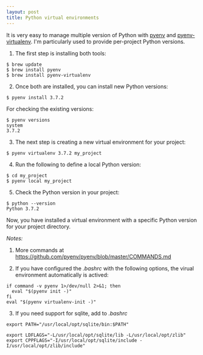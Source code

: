 ```yaml
---
layout: post
title: Python virtual environments 
---
```


It is very easy to manage multiple version of Python with [pyenv](https://github.com/pyenv/pyenv) and [pyenv-virtualenv](https://github.com/pyenv/pyenv-virtualenv). I'm particularly used to provide per-project Python versions.

1) The first step is installing both tools:

```shell
$ brew update
$ brew install pyenv
$ brew install pyenv-virtualenv
```

2) Once both are installed, you can install new Python versions:

```shell
$ pyenv install 3.7.2
```

For checking the existing versions:
```shell
$ pyenv versions
system
3.7.2
```  

3) The next step is creating a new virtual environment for your project:
```shell
$ pyenv virtualenv 3.7.2 my_project
```

4) Run the following to define a local Python version:
```shell
$ cd my_project
$ pyenv local my_project
```

5) Check the Python version in your project:
```shell
$ python --version
Python 3.7.2
```

Now, you have installed a virtual environment with a specific Python version for your project directory. 


*Notes:*

1) More commands at https://github.com/pyenv/pyenv/blob/master/COMMANDS.md

2) If you have configured the _.bashrc_ with the following options, the virual environment automatically is actived:
```shell
if command -v pyenv 1>/dev/null 2>&1; then
  eval "$(pyenv init -)"
fi
eval "$(pyenv virtualenv-init -)"
```

3) If you need support for sqlite, add to _.bashrc_ 
```shell
export PATH="/usr/local/opt/sqlite/bin:$PATH"

export LDFLAGS="-L/usr/local/opt/sqlite/lib -L/usr/local/opt/zlib"
export CPPFLAGS="-I/usr/local/opt/sqlite/include -I/usr/local/opt/zlib/include"
```
